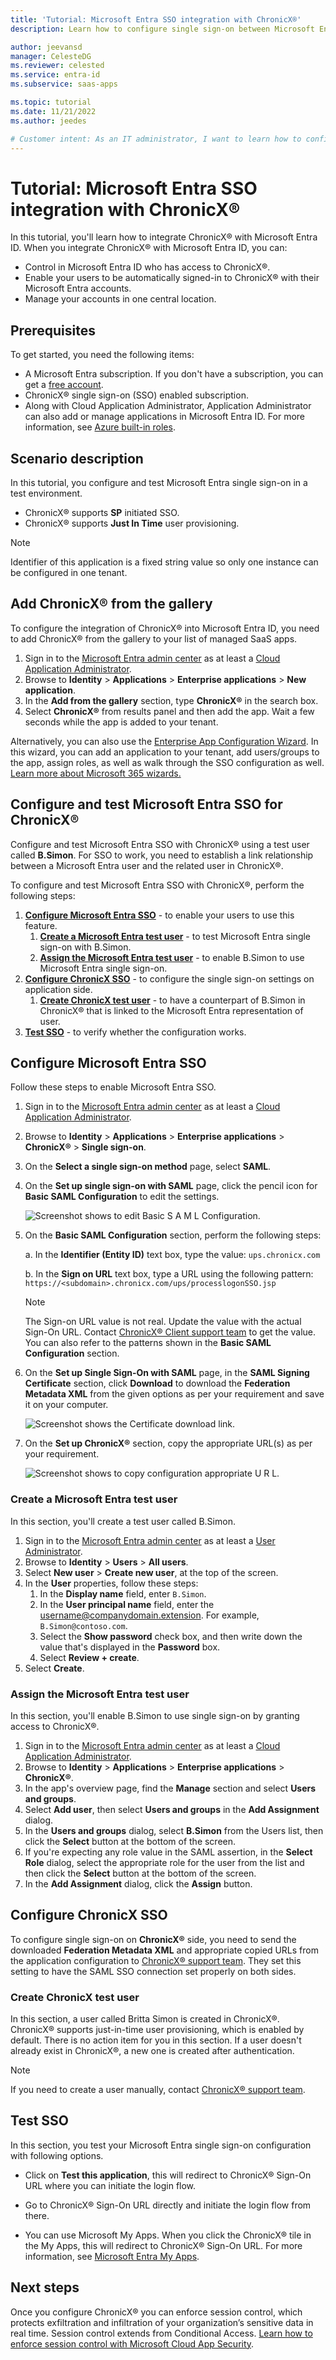 ```yaml
---
title: 'Tutorial: Microsoft Entra SSO integration with ChronicX®'
description: Learn how to configure single sign-on between Microsoft Entra ID and ChronicX®.

author: jeevansd
manager: CelesteDG
ms.reviewer: celested
ms.service: entra-id
ms.subservice: saas-apps

ms.topic: tutorial
ms.date: 11/21/2022
ms.author: jeedes

# Customer intent: As an IT administrator, I want to learn how to configure single sign-on between Microsoft Entra ID and ChronicXÃ‚Â® so that I can control who has access to ChronicXÃ‚Â®, enable automatic sign-in with Microsoft Entra accounts, and manage my accounts in one central location.
---
```

# Tutorial: Microsoft Entra SSO integration with ChronicX®

In this tutorial, you'll learn how to integrate ChronicX® with Microsoft Entra ID. When you integrate ChronicX® with Microsoft Entra ID, you can:

* Control in Microsoft Entra ID who has access to ChronicX®.
* Enable your users to be automatically signed-in to ChronicX® with their Microsoft Entra accounts.
* Manage your accounts in one central location.

## Prerequisites

To get started, you need the following items:

* A Microsoft Entra subscription. If you don't have a subscription, you can get a [free account](https://azure.microsoft.com/free/).
* ChronicX® single sign-on (SSO) enabled subscription.
* Along with Cloud Application Administrator, Application Administrator can also add or manage applications in Microsoft Entra ID.
For more information, see [Azure built-in roles](~/identity/role-based-access-control/permissions-reference.md).

## Scenario description

In this tutorial, you configure and test Microsoft Entra single sign-on in a test environment.

* ChronicX® supports **SP** initiated SSO.
* ChronicX® supports **Just In Time** user provisioning.

> [!NOTE]
> Identifier of this application is a fixed string value so only one instance can be configured in one tenant.

## Add ChronicX® from the gallery

To configure the integration of ChronicX® into Microsoft Entra ID, you need to add ChronicX® from the gallery to your list of managed SaaS apps.

1. Sign in to the [Microsoft Entra admin center](https://entra.microsoft.com) as at least a [Cloud Application Administrator](~/identity/role-based-access-control/permissions-reference.md#cloud-application-administrator).
1. Browse to **Identity** > **Applications** > **Enterprise applications** > **New application**.
1. In the **Add from the gallery** section, type **ChronicX®** in the search box.
1. Select **ChronicX®** from results panel and then add the app. Wait a few seconds while the app is added to your tenant.

 Alternatively, you can also use the [Enterprise App Configuration Wizard](https://portal.office.com/AdminPortal/home?Q=Docs#/azureadappintegration). In this wizard, you can add an application to your tenant, add users/groups to the app, assign roles, as well as walk through the SSO configuration as well. [Learn more about Microsoft 365 wizards.](/microsoft-365/admin/misc/azure-ad-setup-guides)

<a name='configure-and-test-azure-ad-sso-for-chronicx'></a>

## Configure and test Microsoft Entra SSO for ChronicX®

Configure and test Microsoft Entra SSO with ChronicX® using a test user called **B.Simon**. For SSO to work, you need to establish a link relationship between a Microsoft Entra user and the related user in ChronicX®.

To configure and test Microsoft Entra SSO with ChronicX®, perform the following steps:

1. **[Configure Microsoft Entra SSO](#configure-azure-ad-sso)** - to enable your users to use this feature.
    1. **[Create a Microsoft Entra test user](#create-an-azure-ad-test-user)** - to test Microsoft Entra single sign-on with B.Simon.
    1. **[Assign the Microsoft Entra test user](#assign-the-azure-ad-test-user)** - to enable B.Simon to use Microsoft Entra single sign-on.
1. **[Configure ChronicX SSO](#configure-chronicx-sso)** - to configure the single sign-on settings on application side.
    1. **[Create ChronicX test user](#create-chronicx-test-user)** - to have a counterpart of B.Simon in ChronicX® that is linked to the Microsoft Entra representation of user.
1. **[Test SSO](#test-sso)** - to verify whether the configuration works.

<a name='configure-azure-ad-sso'></a>

## Configure Microsoft Entra SSO

Follow these steps to enable Microsoft Entra SSO.

1. Sign in to the [Microsoft Entra admin center](https://entra.microsoft.com) as at least a [Cloud Application Administrator](~/identity/role-based-access-control/permissions-reference.md#cloud-application-administrator).
1. Browse to **Identity** > **Applications** > **Enterprise applications** > **ChronicX®** > **Single sign-on**.
1. On the **Select a single sign-on method** page, select **SAML**.
1. On the **Set up single sign-on with SAML** page, click the pencil icon for **Basic SAML Configuration** to edit the settings.

   ![Screenshot shows to edit Basic S A M L Configuration.](common/edit-urls.png "Basic Configuration")

1. On the **Basic SAML Configuration** section, perform the following steps:

    a. In the **Identifier (Entity ID)** text box, type the value:
    `ups.chronicx.com`
    
    b. In the **Sign on URL** text box, type a URL using the following pattern:
    `https://<subdomain>.chronicx.com/ups/processlogonSSO.jsp`

    > [!NOTE]
    >The Sign-on URL value is not real. Update the value with the actual Sign-On URL. Contact [ChronicX® Client support team](https://www.casebank.com/contact-us/) to get the value. You can also refer to the patterns shown in the **Basic SAML Configuration** section.

1. On the **Set up Single Sign-On with SAML** page, in the **SAML Signing Certificate** section, click **Download** to download the **Federation Metadata XML** from the given options as per your requirement and save it on your computer.

    ![Screenshot shows the Certificate download link.](common/metadataxml.png "Certificate")

1. On the **Set up ChronicX®** section, copy the appropriate URL(s) as per your requirement.

    ![Screenshot shows to copy configuration appropriate U R L.](common/copy-configuration-urls.png "Metadata") 

<a name='create-an-azure-ad-test-user'></a>

### Create a Microsoft Entra test user

In this section, you'll create a test user called B.Simon.

1. Sign in to the [Microsoft Entra admin center](https://entra.microsoft.com) as at least a [User Administrator](~/identity/role-based-access-control/permissions-reference.md#user-administrator).
1. Browse to **Identity** > **Users** > **All users**.
1. Select **New user** > **Create new user**, at the top of the screen.
1. In the **User** properties, follow these steps:
   1. In the **Display name** field, enter `B.Simon`.  
   1. In the **User principal name** field, enter the username@companydomain.extension. For example, `B.Simon@contoso.com`.
   1. Select the **Show password** check box, and then write down the value that's displayed in the **Password** box.
   1. Select **Review + create**.
1. Select **Create**.

<a name='assign-the-azure-ad-test-user'></a>

### Assign the Microsoft Entra test user

In this section, you'll enable B.Simon to use single sign-on by granting access to ChronicX®.

1. Sign in to the [Microsoft Entra admin center](https://entra.microsoft.com) as at least a [Cloud Application Administrator](~/identity/role-based-access-control/permissions-reference.md#cloud-application-administrator).
1. Browse to **Identity** > **Applications** > **Enterprise applications** > **ChronicX®**.
1. In the app's overview page, find the **Manage** section and select **Users and groups**.
1. Select **Add user**, then select **Users and groups** in the **Add Assignment** dialog.
1. In the **Users and groups** dialog, select **B.Simon** from the Users list, then click the **Select** button at the bottom of the screen.
1. If you're expecting any role value in the SAML assertion, in the **Select Role** dialog, select the appropriate role for the user from the list and then click the **Select** button at the bottom of the screen.
1. In the **Add Assignment** dialog, click the **Assign** button.

## Configure ChronicX SSO

To configure single sign-on on **ChronicX®** side, you need to send the downloaded **Federation Metadata XML** and appropriate copied URLs from the application configuration to [ChronicX® support team](https://www.casebank.com/contact-us/). They set this setting to have the SAML SSO connection set properly on both sides.

### Create ChronicX test user

In this section, a user called Britta Simon is created in ChronicX®. ChronicX® supports just-in-time user provisioning, which is enabled by default. There is no action item for you in this section. If a user doesn't already exist in ChronicX®, a new one is created after authentication.

> [!Note]
> If you need to create a user manually, contact [ChronicX® support team](https://www.casebank.com/contact-us/).

## Test SSO

In this section, you test your Microsoft Entra single sign-on configuration with following options. 

* Click on **Test this application**, this will redirect to ChronicX® Sign-On URL where you can initiate the login flow. 

* Go to ChronicX® Sign-On URL directly and initiate the login flow from there.

* You can use Microsoft My Apps. When you click the ChronicX® tile in the My Apps, this will redirect to ChronicX® Sign-On URL. For more information, see [Microsoft Entra My Apps](/azure/active-directory/manage-apps/end-user-experiences#azure-ad-my-apps).

## Next steps

Once you configure ChronicX® you can enforce session control, which protects exfiltration and infiltration of your organization’s sensitive data in real time. Session control extends from Conditional Access. [Learn how to enforce session control with Microsoft Cloud App Security](/cloud-app-security/proxy-deployment-aad).
